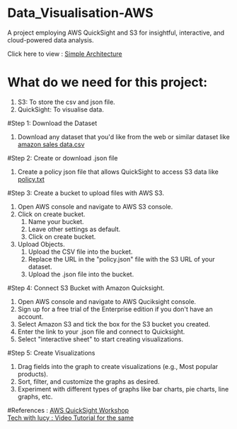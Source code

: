 # Data_Visualisation-AWS
A project employing AWS QuickSight and S3 for insightful, interactive, and cloud-powered data analysis.

Click here to view : [Simple Architecture](https://viewer.diagrams.net/?tags=%7B%7D&highlight=0000ff&layers=1&nav=1&title=AWSDV%20w%2F%20QS.drawio#R7VhbcxsnFP41mmkfpNmLLvajLlaajj11rZk6efKgXbRLjZYNsJbUX58Dy0oLi2IldTKdtok95nzAAQ7f%2BRboxfPt%2Fh1HZX7HUkx7UZDue%2FGiF0XhMB7CH4UcamRyHdVAxklqGp2AFfkLGzAwaEVSLKyGkjEqSWmDCSsKnEgLQ5yznd1sw6g9aoky3AFWCaJd9JGkMjdoOL4%2BVfyCSZaboa%2BiSV2xRU1jsxKRo5TtWlB804vnnDFZl7b7OaYqeE1c6n7LM7XHiXFcyEs6%2FPrxqWQxiu8WU3xzu35%2B9%2FDbXd94eUG0MguePq4AmFNWpWbe8tAEo2SkkDqgoxn8wHjzoDeCmrmyBtHIAVx7YgNh11I%2BbMC1JzYQuu5DZ%2FzQnWAL6FiW%2B8AZP2hNEH7iGaskJQWeH6kXAJhxlBLYkjmjjANWsAKiN8vlloIVQnGXE4lXJUpUVHeQNoBtWCEN%2BcOosU3glVegt0QwFjc%2B9E5gfvOC6w2p21CKSkHWx14cJxUX5AU%2FYFE7VygQsVTl7T5TOTtAOzEcZJxVpZ7%2BexjLW%2FsExadEEeMJUakcSc6ecbPQXhTD%2F6Ui32xDKHUC8IK5JJBXU0oy5V8yNRwyFsUb7RGiQorsVluLODCR8A2RIpHj1CzJsBiGwPuz6REekw7UCrMtlvwATUyHaGLy1AjVlTF3p6yfjA2WtxJ%2BODQgMkqTHV2fkhEKJh%2B%2FIjfHndzsRWMd%2BDUUMqnXXQMqSFaqjj9VrKno13s%2FhQbhqNzX3Ux946jO%2BhXZluAACpJxJYxKUsyQvGm6wvyFJKrup1X8c1MPK6wnYU8M4NZkHTkRz1gmudlCr7Z49cWnMV6d6WqN1Uxnv2cEF%2FRhky4Ydps1gtEFfZhPHd3eoad36PQ%2Br03ncqmdroBPplP4wPkSfKP%2FudnXpPYtWmN6zwSRREvImknJtq%2FmfoKVlNka%2BZoeIlHWy9qQvZqHX9Q4FqziCa4lDeRQ%2BMRNxJcqyPlP6FlZGY5tWQmjrq5EgUdXjuCb68roh%2BvK7xVJnlfv1dqiMdqqzS%2FWorR14n%2F5%2BJfIx9V8uFwu%2FzPy8UmRW9SJ%2B91kJAz%2BcTJy7ZERJ0NxkU7VHUztEkVCkESzAnHZhVu7B4fNIj3SA8LGDx%2FaxkdlAIuNudi3KxeHtnWPOYHl6nOzBvdEfjDDqHLLFVgnT8o4tAzXT71UnHYuj5fsMsRI8%2Bp1jYZQZfhL%2FsZ%2B1rRYMfKQosE4pkjC9cC%2BNXuIYka4VyJ7ImUcOaQcOVyrl2l6ta%2BmriPn7B26pK3j0HEELEKHVjPzEXCZfQzMt5O9eY74EtsbDSFb%2FabQZrRfwV4VPqoqZih5znRK%2BJRUDzZt5MyrbWY%2Bi1xK9WgyVcGJlklaRAMCerYhkGx8kMCI0TJFEsEfhUMcl7scYEXqPhE6hiTp7%2FC6nzMh4Z7WF3AXwFy1VFu%2FVFVr9eaCeZ8VfbiNwkL7YXQ1KIvsDe5oQ5smoIKDUUcGw8moy%2Fgj%2BOYyGHpkD2Sh%2BdowLnOWsQLRmxPqKNypzS1TxNCU%2BRNLeTDfMFRJZhPqm3TsLYX0AgG8VOua3HpV7EZ%2BclysYn9vn2Pfsdk6zC508gR%2FEFHB4UQgnc5R8EiAmlHQPgprYgJUpOqyDZ6DvjKJyHeIH5STB%2Fi9h3MVIh162eTxvSa1iGKfwcxbzFukonOvibvnkfjK8%2BmJv%2F44AubplbQW9NNbc3zzGQ%3D%3D)

# What do we need for this project:
1. S3: To store the csv and json file.
2. QuickSight: To visualise data.

#Step 1: Download the Dataset
1. Download any dataset that you'd like from the web or similar dataset like [amazon sales data.csv](https://github.com/aishup7/Data_Visualisation-AWS/files/12780710/amazon.sales.data.csv)

#Step 2: Create or download .json file
1. Create a policy json file that allows QuickSight to access S3 data like [policy.txt](https://github.com/aishup7/Data_Visualisation-AWS/files/12780695/policy.txt)

#Step 3: Create a bucket to upload files with AWS S3. 
1. Open AWS console and navigate to AWS S3 console.
2. Click on create bucket.
     1. Name your bucket.
     2. Leave other settings as default.
     3. Click on create bucket.
3. Upload Objects.
     1. Upload the CSV file into the bucket.
     2. Replace the URL in the "policy.json" file with the S3 URL of your dataset.
     3. Upload the .json file into the bucket.
           
#Step 4: Connect S3 Bucket with Amazon Quicksight. 
1. Open AWS console and navigate to AWS Quciksight console.
2. Sign up for a free trial of the Enterprise edition if you don't have an account.
3. Select Amazon S3 and tick the box for the S3 bucket you created.
4. Enter the link to your .json file and connect to Quicksight.
5. Select "interactive sheet" to start creating visualizations.

#Step 5: Create Visualizations
1. Drag fields into the graph to create visualizations (e.g., Most popular products).
2. Sort, filter, and customize the graphs as desired.
3. Experiment with different types of graphs like bar charts, pie charts, line graphs, etc.

#References :
[AWS QuickSight Workshop](https://catalog.workshops.aws/quicksight/en-US)
<br>[Tech with lucy : Video Tutorial for the same](https://www.youtube.com/watch?v=4-8cXuZzKTg&list=PLWBfjpfzscb7rCHCeZHZgm5PgifCZdr1M&index=6)


